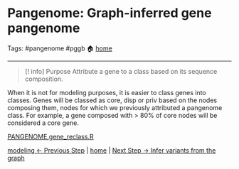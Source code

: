 # Pangenome: Graph-inferred gene pangenome
Tags: #pangenome #pggb
🏠 [home](README.md)
***
> [! info] Purpose
> Attribute a gene to a class based on its sequence composition.

When it is not for modeling purposes, it is easier to class genes into classes. Genes will be classed as core, disp or priv based on the nodes composing them, nodes for which we previously attributed a pangenome class. For example, a gene composed with > 80% of core nodes will be considered a core gene.

[PANGENOME.gene_reclass.R](scripts/PANGENOME.gene_reclass.R)

[modeling <- Previous Step](0.05_modeling.md) | [home](README.md) | [Next Step -> Infer variants from the graph](0.07_infer_variants.md)

